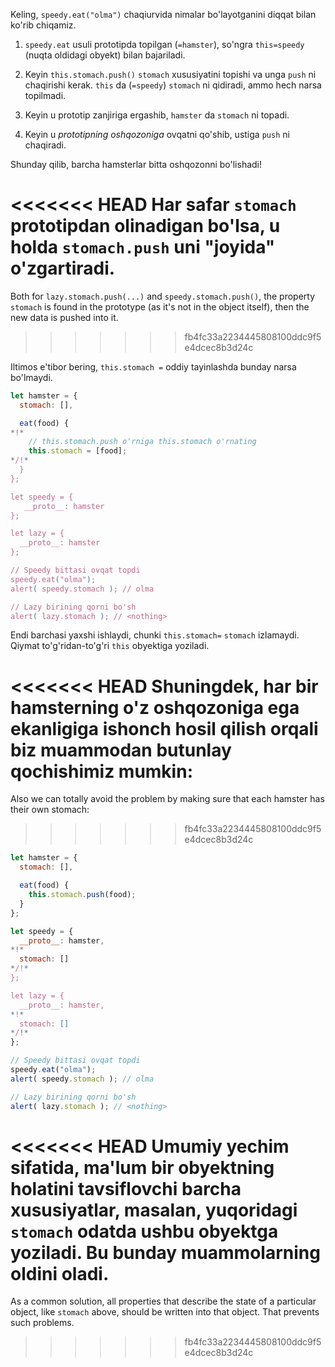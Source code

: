 Keling, `speedy.eat("olma")` chaqiurvida nimalar bo'layotganini diqqat bilan ko'rib chiqamiz.

1. `speedy.eat` usuli prototipda topilgan (`=hamster`), so'ngra `this=speedy` (nuqta oldidagi obyekt) bilan bajariladi.

2. Keyin `this.stomach.push()` `stomach` xususiyatini topishi va unga `push` ni chaqirishi kerak. `this` da (`=speedy`) `stomach` ni qidiradi, ammo hech narsa topilmadi.

3. Keyin u prototip zanjiriga ergashib, `hamster` da `stomach` ni topadi.

4. Keyin u *prototipning oshqozoniga* ovqatni qo'shib, ustiga `push` ni chaqiradi.

Shunday qilib, barcha hamsterlar bitta oshqozonni bo'lishadi!

<<<<<<< HEAD
Har safar `stomach` prototipdan olinadigan bo'lsa, u holda `stomach.push` uni "joyida" o'zgartiradi.
=======
Both for `lazy.stomach.push(...)` and `speedy.stomach.push()`, the property `stomach` is found in the prototype (as it's not in the object itself), then the new data is pushed into it.
>>>>>>> fb4fc33a2234445808100ddc9f5e4dcec8b3d24c

Iltimos e'tibor bering, `this.stomach =` oddiy tayinlashda bunday narsa bo'lmaydi.

```js run
let hamster = {
  stomach: [],

  eat(food) {
*!*
    // this.stomach.push o'rniga this.stomach o'rnating
    this.stomach = [food];
*/!*
  }
};

let speedy = {
   __proto__: hamster
};

let lazy = {
  __proto__: hamster
};

// Speedy bittasi ovqat topdi
speedy.eat("olma");
alert( speedy.stomach ); // olma

// Lazy birining qorni bo'sh
alert( lazy.stomach ); // <nothing>
```

Endi barchasi yaxshi ishlaydi, chunki `this.stomach=` `stomach` izlamaydi. Qiymat to'g'ridan-to'g'ri `this` obyektiga yoziladi.

<<<<<<< HEAD
Shuningdek, har bir hamsterning o'z oshqozoniga ega ekanligiga ishonch hosil qilish orqali biz muammodan butunlay qochishimiz mumkin:
=======
Also we can totally avoid the problem by making sure that each hamster has their own stomach:
>>>>>>> fb4fc33a2234445808100ddc9f5e4dcec8b3d24c

```js run
let hamster = {
  stomach: [],

  eat(food) {
    this.stomach.push(food);
  }
};

let speedy = {
  __proto__: hamster,
*!*
  stomach: []
*/!*
};

let lazy = {
  __proto__: hamster,
*!*
  stomach: []
*/!*
};

// Speedy bittasi ovqat topdi
speedy.eat("olma");
alert( speedy.stomach ); // olma

// Lazy birining qorni bo'sh
alert( lazy.stomach ); // <nothing>
```

<<<<<<< HEAD
Umumiy yechim sifatida, ma'lum bir obyektning holatini tavsiflovchi barcha xususiyatlar, masalan, yuqoridagi `stomach` odatda ushbu obyektga yoziladi. Bu bunday muammolarning oldini oladi.
=======
As a common solution, all properties that describe the state of a particular object, like `stomach` above, should be written into that object. That prevents such problems.
>>>>>>> fb4fc33a2234445808100ddc9f5e4dcec8b3d24c
